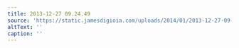 ```yaml
---
title: 2013-12-27 09.24.49
source: 'https://static.jamesdigioia.com/uploads/2014/01/2013-12-27-09-24-49-scaled.jpg'
altText: ''
caption: ''
---
```


